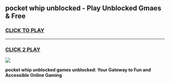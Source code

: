 
## pocket whip unblocked - Play Unblocked Gmaes & Free
<h3>
<a href="https://news.freeplayer.one?title=pocket_whip_unblocked&ref=16F">CLICK TO PLAY</a></h3>
<hr>

<h3>
<a href="https://news.freeplayer.one?title=pocket_whip_unblocked&ref=16F">CLICK 2 PLAY</a>
  
</h3>

<a href="https://news.freeplayer.one?title=pocket_whip_unblocked&ref=16F/"><img src="https://clearcache.store/games.png"></a>


**pocket whip unblocked games unblocked: Your Gateway to Fun and Accessible Online Gaming**
